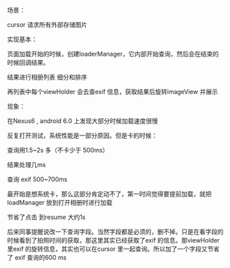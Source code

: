 场景：

cursor 请求所有外部存储图片  

实现基本：

页面加载开始的时候，创建loaderManager，它内部开始查询，然后会在结束的时候回调结果。

结果进行相册列表 细分和排序

再列表中每个viewHolder 会去查exif 信息，获取结果后旋转imageView 并展示

现象：

在Nexus6 , android 6.0 上发现大部分时候加载速度很慢  

反复打开测试，系统性能是一部分原因。但是卡的时候：

查询用1.5~2s 多（不卡少于 500ms）

结果处理几ms

查询 exif 500~700ms



最开始是想系统卡，那么这部分肯定动不了，第一时间觉得要提前加载，就把loadManager 放到打开相册时进行加载   

节省了点击 到resume 大约1s   

后来同事提醒说改一下查询字段。当然字段都是必须的，删不掉。只是在看字段的时候看到了拍照时间的获取，那这里其实已经获取了exif 的信息。那viewHolder 里exif 的旋转信息，其实也可以在cursor 里一起查询。所以加了一个字段又节省了 exif 查询的600 ms



